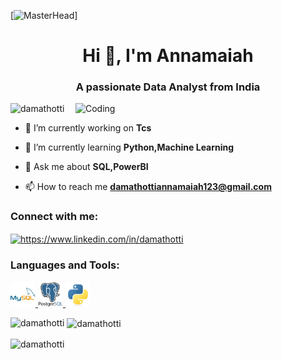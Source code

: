 [![MasterHead](https://www.primeone.global/wp-content/uploads/2022/02/Data-Analytics-.gif)]

<h1 align="center">Hi 👋, I'm Annamaiah</h1>
<h3 align="center">A passionate Data Analyst from India</h3>
<img align="right" alt="Coding" width="400" src="https://cdn.prod.website-files.com/6672f2c52186ba163a2a83d7/669e8977c037117c368e6cfc_Analytics.gif">

<p align="left"> <img src="https://komarev.com/ghpvc/?username=damathotti&label=Profile%20views&color=0e75b6&style=flat" alt="damathotti" /> </p>

- 🔭 I’m currently working on **Tcs**

- 🌱 I’m currently learning **Python,Machine Learning**

- 💬 Ask me about **SQL,PowerBI**

- 📫 How to reach me **damathottiannamaiah123@gmail.com**

<h3 align="left">Connect with me:</h3>
<p align="left">
<a href="https://linkedin.com/in/https://www.linkedin.com/in/damathotti" target="blank"><img align="center" src="https://raw.githubusercontent.com/rahuldkjain/github-profile-readme-generator/master/src/images/icons/Social/linked-in-alt.svg" alt="https://www.linkedin.com/in/damathotti" height="30" width="40" /></a>
</p>

<h3 align="left">Languages and Tools:</h3>
<p align="left"> <a href="https://www.mysql.com/" target="_blank" rel="noreferrer"> <img src="https://raw.githubusercontent.com/devicons/devicon/master/icons/mysql/mysql-original-wordmark.svg" alt="mysql" width="40" height="40"/> </a> <a href="https://www.postgresql.org" target="_blank" rel="noreferrer"> <img src="https://raw.githubusercontent.com/devicons/devicon/master/icons/postgresql/postgresql-original-wordmark.svg" alt="postgresql" width="40" height="40"/> </a> <a href="https://www.python.org" target="_blank" rel="noreferrer"> <img src="https://raw.githubusercontent.com/devicons/devicon/master/icons/python/python-original.svg" alt="python" width="40" height="40"/> </a> </p>

<p><img align="left" src="https://github-readme-stats.vercel.app/api/top-langs?username=damathotti&show_icons=true&locale=en&layout=compact" alt="damathotti" /></p>

<p>&nbsp;<img align="center" src="https://github-readme-stats.vercel.app/api?username=damathotti&show_icons=true&locale=en" alt="damathotti" /></p>

<p><img align="center" src="https://github-readme-streak-stats.herokuapp.com/?user=damathotti&" alt="damathotti" /></p>

